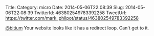 Title: 
Category: micro
Date: 2014-05-06T22:08:39
Slug: 2014-05-06T22:08:39
TwitterId: 463802549783392258
TweetUrl: https://twitter.com/mark_philpot/status/463802549783392258

[@bitium](https://twitter.com/bitium) Your website looks like it has a redirect loop.  Can't get to it.